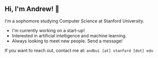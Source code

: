 ## Hi, I'm Andrew! 👋
I'm a sophomore studying Computer Science at Stanford University.

- I'm currently working on a start-up!
- Interested in artificial intelligence and machine learning.
- Always looking to meet new people. Send a message!

If you want to reach out, contact me at: `andbui [at] stanford [dot] edu`

<!--
**andrvw/andrvw** is a ✨ _special_ ✨ repository because its `README.md` (this file) appears on your GitHub profile.

Here are some ideas to get you started:

- 🔭 I’m currently working on ...
- 🌱 I’m currently learning ...
- 👯 I’m looking to collaborate on ...
- 🤔 I’m looking for help with ...
- 💬 Ask me about ...
- 📫 How to reach me: ...
- 😄 Pronouns: ...
- ⚡ Fun fact: ...
-->
